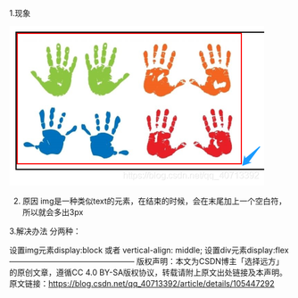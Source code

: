 1.现象

![在这里插入图片描述](media/20200411094033475.png) 


2. 原因
img是一种类似text的元素，在结束的时候，会在末尾加上一个空白符，所以就会多出3px

3.解决办法
分两种：

设置img元素display:block 或者 vertical-align: middle;
设置div元素display:flex
————————————————
版权声明：本文为CSDN博主「选择远方」的原创文章，遵循CC 4.0 BY-SA版权协议，转载请附上原文出处链接及本声明。
原文链接：https://blog.csdn.net/qq_40713392/article/details/105447292

